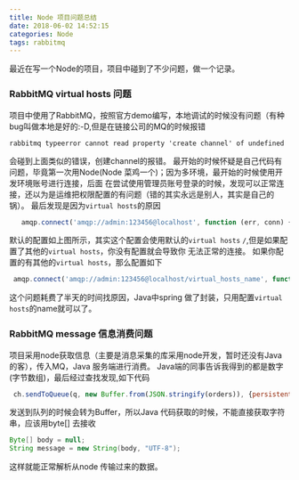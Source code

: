 ```yaml
---
title: Node 项目问题总结
date: 2018-06-02 14:52:15
categories: Node
tags: rabbitmq
---
```

最近在写一个Node的项目，项目中碰到了不少问题，做一个记录。
### RabbitMQ virtual hosts 问题
项目中使用了RabbitMQ，按照官方demo编写，本地调试的时候没有问题（有种bug叫做本地是好的:-D,但是在链接公司的MQ的时候报错
``` error
rabbitmq typeerror cannot read property 'create channel' of undefined
```
会碰到上面类似的错误，创建channel的报错。
最开始的时候怀疑是自己代码有问题，毕竟第一次用Node(Node 菜鸡一个)；因为多环境，最开始的时候使用开发环境账号进行连接，后面
在尝试使用管理员账号登录的时候，发现可以正常连接，还以为是运维把权限配置的有问题（错的其实永远是别人，其实是自己的锅）。
最后发现是因为`virtual hosts`的原因
``` Javascript
   amqp.connect('amqp://admin:123456@localhost', function (err, conn) { ......
```
默认的配置如上图所示，其实这个配置会使用默认的`virtual hosts` `/`,但是如果配置了其他的`virtual hosts`，你没有配置就会导致你
无法正常的连接。
如果你配置的有其他的`virtual hosts`，那么配置如下
``` Javascript
 amqp.connect('amqp://admin:123456@localhost/virtual_hosts_name', function (err, conn) { ......
```
这个问题耗费了半天的时间找原因，Java中spring 做了封装，只用配置`virtual hosts`的name就可以了。

### RabbitMQ message 信息消费问题
项目采用node获取信息（主要是消息采集的库采用node开发，暂时还没有Java 的客），传入MQ，Java 服务端进行消费。
Java端的同事告诉我得到的都是数字(字节数组)，最后经过查找发现,如下代码
``` JavaScript
 ch.sendToQueue(q, new Buffer.from(JSON.stringify(orders)), {persistent: true});
```
发送到队列的时候会转为Buffer，所以Java 代码获取的时候，不能直接获取字符串，应该用byte[] 去接收
``` Java
Byte[] body = null;
String message = new String(body, "UTF-8");
```
这样就能正常解析从node 传输过来的数据。
